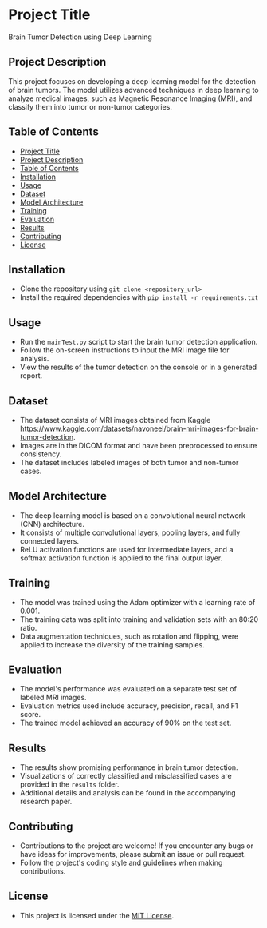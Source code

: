 

# Project Title

Brain Tumor Detection using Deep Learning

## Project Description

This project focuses on developing a deep learning model for the detection of brain tumors. The model utilizes advanced techniques in deep learning to analyze medical images, such as Magnetic Resonance Imaging (MRI), and classify them into tumor or non-tumor categories.

## Table of Contents

- [Project Title](#project-title)
- [Project Description](#project-description)
- [Table of Contents](#table-of-contents)
- [Installation](#installation)
- [Usage](#usage)
- [Dataset](#dataset)
- [Model Architecture](#model-architecture)
- [Training](#training)
- [Evaluation](#evaluation)
- [Results](#results)
- [Contributing](#contributing)
- [License](#license)

## Installation

- Clone the repository using `git clone <repository_url>`
- Install the required dependencies with `pip install -r requirements.txt`

## Usage

- Run the `mainTest.py` script to start the brain tumor detection application.
- Follow the on-screen instructions to input the MRI image file for analysis.
- View the results of the tumor detection on the console or in a generated report.

## Dataset

- The dataset consists of MRI images obtained from Kaggle https://www.kaggle.com/datasets/navoneel/brain-mri-images-for-brain-tumor-detection.
- Images are in the DICOM format and have been preprocessed to ensure consistency.
- The dataset includes labeled images of both tumor and non-tumor cases.

## Model Architecture

- The deep learning model is based on a convolutional neural network (CNN) architecture.
- It consists of multiple convolutional layers, pooling layers, and fully connected layers.
- ReLU activation functions are used for intermediate layers, and a softmax activation function is applied to the final output layer.

## Training

- The model was trained using the Adam optimizer with a learning rate of 0.001.
- The training data was split into training and validation sets with an 80:20 ratio.
- Data augmentation techniques, such as rotation and flipping, were applied to increase the diversity of the training samples.

## Evaluation

- The model's performance was evaluated on a separate test set of labeled MRI images.
- Evaluation metrics used include accuracy, precision, recall, and F1 score.
- The trained model achieved an accuracy of 90% on the test set.

## Results

- The results show promising performance in brain tumor detection.
- Visualizations of correctly classified and misclassified cases are provided in the `results` folder.
- Additional details and analysis can be found in the accompanying research paper.

## Contributing

- Contributions to the project are welcome! If you encounter any bugs or have ideas for improvements, please submit an issue or pull request.
- Follow the project's coding style and guidelines when making contributions.

## License

- This project is licensed under the [MIT License](LICENSE).

